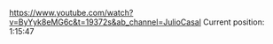 https://www.youtube.com/watch?v=ByYyk8eMG6c&t=19372s&ab_channel=JulioCasal
Current position: 1:15:47